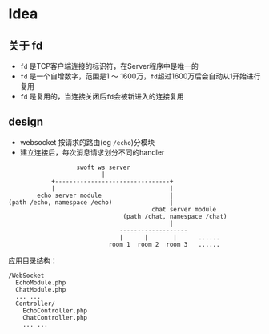 # Idea

## 关于 fd

- `fd` 是TCP客户端连接的标识符，在Server程序中是唯一的
- `fd` 是一个自增数字，范围是1 ～ 1600万，`fd`超过1600万后会自动从1开始进行复用
- `fd` 是复用的，当连接关闭后`fd`会被新进入的连接复用

## design

- websocket 按请求的路由(eg `/echo`)分模块
- 建立连接后，每次消息请求划分不同的handler

```text
                   swoft ws server
                          |
            +--------------------------------+
            |                                |
        echo server module                   |
(path /echo, namespace /echo)                |
                                        chat server module
                                (path /chat, namespace /chat)  
                                             |
                               -------------------
                               |      |       |      ......
                            room 1  room 2  room 3   ......             
```

应用目录结构：

```text
/WebSocket
  EchoModule.php
  ChatModule.php
  ... ...
  Controller/
    EchoController.php
    ChatController.php
    ... ...
```